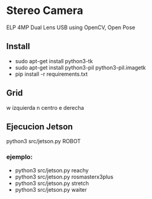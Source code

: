 # Stereo Camera

ELP 4MP Dual Lens USB using OpenCV, Open Pose

## Install 
- sudo apt-get install python3-tk
- sudo apt-get install python3-pil python3-pil.imagetk
- pip install -r requirements.txt


## Grid
w izquierda
n centro
e derecha

## Ejecucion Jetson
python3 src/jetson.py ROBOT 

### ejemplo:
- python3 src/jetson.py reachy
- python3 src/jetson.py rosmasterx3plus
- python3 src/jetson.py stretch
- python3 src/jetson.py waiter
